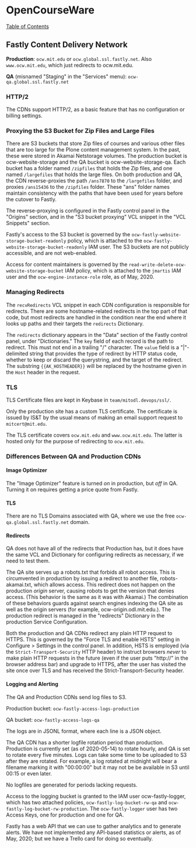 # OpenCourseWare

[Table of Contents](index.md)

## Fastly Content Delivery Network

**Production**: `ocw.mit.edu` or `ocw.global.ssl.fastly.net`. Also `www.ocw.mit.edu`, which just redirects to ocw.mit.edu.

**QA** (misnamed "Staging" in the "Services" menu): `ocw-qa.global.ssl.fastly.net`


### HTTP/2


The CDNs support HTTP/2, as a basic feature that has no configuration or billing
settings.


### Proxying the S3 Bucket for Zip Files and Large Files


There are S3 buckets that store Zip files of courses and various other files that are too large for the Plone content management system. In the past, these were stored in Akamai Netstorage volumes. The production bucket is ocw-website-storage and the QA bucket is ocw-website-storage-qa.  Each bucket has a folder named `/zipfiles` that holds the Zip files, and one named `/largefiles` that holds the large files. On both production and QA, the CDN reverse-proxies the path `/ans7870` to the `/largefiles` folder, and proxies `/ans15436` to the `/zipfiles` folder. These "ans" folder names maintain consistency with the paths that have been used for years before the cutover to Fastly.

The reverse-proxying is configured in the Fastly control panel in the "Origins" section, and in the "S3 bucket proxying" VCL snippet in the "VCL Snippets" section.

Fastly's access to the S3 bucket is governed by the `ocw-fastly-website-storage-bucket-readonly` policy, which is attached to the `ocw-fastly-website-storage-bucket-readonly` IAM user. The S3 buckets are not publicly accessible, and are not web-enabled.

Access for content maintainers is governed by the `read-write-delete-ocw-website-storage-bucket` IAM policy, which is attached to the `jmartis` IAM user and the `ocw-engine-instance-role` role, as of May, 2020.


### Managing Redirects


The `recvRedirects` VCL snippet in each CDN configuration is responsible for redirects. There are some hostname-related redirects in the top part of that code, but most redirects are handled in the condition near the end where it looks up paths and their targets the `redirects` Dictionary.

The `redirects` dictionary appears in the "Data" section of the Fastly control panel, under "Dictionaries." The `key` field of each record is the path to redirect. This must not end in a trailing "/" character. The `value` field is a "|"-delimited string that provides the type of redirect by HTTP status code, whether to keep or discard the querystring, and the target of the redirect. The substring `{{AK_HOSTHEADER}}` will be replaced by the hostname given in the `Host` header in the request.


### TLS

TLS Certificate files are kept in Keybase in `team/mitodl.devops/ssl/`.

Only the production site has a custom TLS certificate. The certificate is issued by IS&T by the usual means of making an email support request to `mitcert@mit.edu`.

The TLS certificate covers `ocw.mit.edu` and `www.ocw.mit.edu`. The latter is hosted only for the purpose of redirecting to `ocw.mit.edu`.


### Differences Between QA and Production CDNs


#### Image Optimizer

The "Image Optimizer" feature is turned *on* in production, but *off* in QA. Turning it on requires getting a price quote from Fastly.

#### TLS

There are no TLS Domains associated with QA, where we use the free
`ocw-qa.global.ssl.fastly.net` domain.

#### Redirects

QA does not have all of the redirects that Production has, but it does have the same VCL and Dictionary for configuring redirects as necessary, if we need to test them.

The QA site serves up a robots.txt that forbids all robot access. This is circumvented in production by issuing a redirect to another file, robots-akamai.txt, which allows access. This redirect does not happen on the production *origin* server, causing robots to get the version that denies access. (This behavior is the same as it was with Akamai.) The combination of these behaviors guards against search engines indexing the QA site as well as the origin servers (for example, ocw-origin.odl.mit.edu.). The production redirect is managed in the "redirects" Dictionary in the production Service Configuration.

Both the production and QA CDNs redirect any plain HTTP request to HTTPS. This is governed by the "Force TLS and enable HSTS" setting in Configure > Settings in the control panel. In addition, HSTS is employed (via the `Strict-Transport-Security` HTTP header) to instruct browsers *never* to make plain HTTP requests in the future (even if the user puts "http://" in the browser address bar) and upgrade to HTTPS, after the user has visited the site once over TLS and has received the Strict-Transport-Security header.


#### Logging and Alerting

The QA and Production CDNs send log files to S3.

Production bucket: `ocw-fastly-access-logs-production`

QA bucket: `ocw-fastly-access-logs-qa`

The logs are in JSONL format, where each line is a JSON object.

The QA CDN has a shorter logfile rotation period than production. Production is currently set (as of 2020-05-14) to rotate hourly, and QA is set to rotate every five minutes. Logs can take some time to be uploaded to S3 after they are rotated. For example, a log rotated at midnight will bear a filename marking it with "00:00:00" but it may not be be available in S3 until 00:15 or even later.

No logfiles are generated for periods lacking requests.

Access to the logging bucket is granted to the IAM user ocw-fastly-logger, which has two attached policies, `ocw-fastly-log-bucket-rw-qa` and `ocw-fastly-log-bucket-rw-production`.  The `ocw-fastly-logger` user has two Access Keys, one for production and one for QA.

Fastly has a web API that we can use to gather analytics and to generate alerts. We have not implemented any API-based statistics or alerts, as of May, 2020; but we have a Trello card for doing so eventually.
